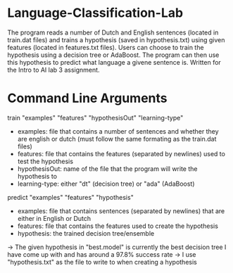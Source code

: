 # Language-Classification-Lab

The program reads a number of Dutch and English sentences (located in train.dat files) and trains a hypothesis (saved in hypothesis.txt) using given features (located in features.txt files). Users can choose to train the hypothesis using a decision tree or AdaBoost. The program can then use this hypothesis to predict what language a givene sentence is. Written for the Intro to AI lab 3 assignment.


# Command Line Arguments

train "examples" "features" "hypothesisOut" "learning-type"
- examples: file that contains a number of sentences and whether they are english or dutch (must follow the same formating as the train.dat files)
- features: file that contains the features (separated by newlines) used to test the hypothesis
- hypothesisOut: name of the file that the program will write the hypothesis to
- learning-type: either "dt" (decision tree) or "ada" (AdaBoost)

predict "examples" "features" "hypothesis"
- examples: file that contains sentences (separated by newlines) that are either in English or Dutch
- features: file that contains the features used to create the hypothesis
- hypothesis: the trained decision tree/ensemble


-> The given hypothesis in "best.model" is currently the best decision tree I have come up with and has around a 97.8% success rate 
-> I use "hypothesis.txt" as the file to write to when creating a hypothesis
